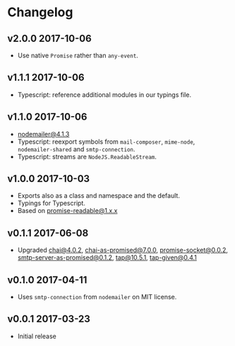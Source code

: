 # Changelog

## v2.0.0 2017-10-06

  * Use native `Promise` rather than `any-event`.

## v1.1.1 2017-10-06

  * Typescript: reference additional modules in our typings file.

## v1.1.0 2017-10-06

  * nodemailer@4.1.3
  * Typescript: reexport symbols from `mail-composer`, `mime-node`,
    `nodemailer-shared` and `smtp-connection`.
  * Typescript: streams are `NodeJS.ReadableStream`.

## v1.0.0 2017-10-03

  * Exports also as a class and namespace and the default.
  * Typings for Typescript.
  * Based on promise-readable@1.x.x

## v0.1.1 2017-06-08

  * Upgraded chai@4.0.2, chai-as-promised@7.0.0, promise-socket@0.0.2,
    smtp-server-as-promised@0.1.2, tap@10.5.1, tap-given@0.4.1

## v0.1.0 2017-04-11

  * Uses `smtp-connection` from `nodemailer` on MIT license.

## v0.0.1 2017-03-23

  * Initial release
